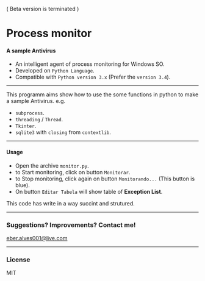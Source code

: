 ( Beta version is terminated )
# Process monitor
#### A sample Antivirus
* An intelligent agent of process monitoring for Windows SO.
* Developed on `Python Language`.
* Compatible with `Python version 3.x` (Prefer the `version 3.4`).

---
This programm aims show how to use the some functions in python to make a sample Antivirus. e.g.
* `subprocess`.
* `threading` / `Thread`.
* `Tkinter`.
* `sqlite3` with `closing` from `contextlib`.

---
#### Usage
* Open the archive `monitor.py`.
* to Start monitoring, click on button `Monitorar`.
* to Stop monitoring, click again on button `Monitorando...` (This button is blue).
* On button `Editar Tabela` will show table of **Exception List**.

This code has write in a way succint and strutured.

---
### Suggestions? Improvements? Contact me!
eber.alves001@live.com

---
### License
MIT
